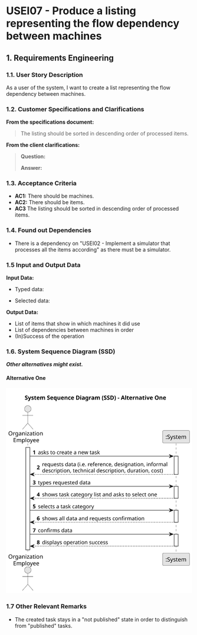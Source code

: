 # USEI07 - Produce a listing representing the flow dependency between machines


## 1. Requirements Engineering

### 1.1. User Story Description

As a user of the system, I want to create a list representing the flow dependency between machines.

### 1.2. Customer Specifications and Clarifications 

**From the specifications document:**

> The listing should be sorted in descending order of processed items.

**From the client clarifications:**

> **Question:** 
>
> **Answer:** 

### 1.3. Acceptance Criteria

* **AC1:** There should be machines.
* **AC2:** There should be items.
* **AC3** The listing should be sorted in descending order of processed items.

### 1.4. Found out Dependencies

* There is a dependency on "USEI02 - Implement a simulator that processes all the items according" as there must be a simulator.

### 1.5 Input and Output Data

**Input Data:**

* Typed data:
	
* Selected data:

**Output Data:**

* List of items that show in which machines it did use
* List of dependencies between machines in order
* (In)Success of the operation

### 1.6. System Sequence Diagram (SSD)

**_Other alternatives might exist._**

#### Alternative One

![System Sequence Diagram - Alternative One](svg/us006-system-sequence-diagram-alternative-one.svg)

### 1.7 Other Relevant Remarks

* The created task stays in a "not published" state in order to distinguish from "published" tasks.
